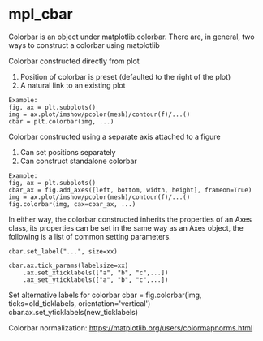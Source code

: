 # mpl_cbar
Colorbar is an object under matplotlib.colorbar. There are, in general, two ways to construct a colorbar using matplotlib

Colorbar constructed directly from plot
1. Position of colorbar is preset (defaulted to the right of the plot)
2. A natural link to an existing plot
```
Example:
fig, ax = plt.subplots()
img = ax.plot/imshow/pcolor(mesh)/contour(f)/...()
cbar = plt.colorbar(img, ...)
```

Colorbar constructed using a separate axis attached to a figure
1. Can set positions separately
2. Can construct standalone colorbar
```
Example:
fig, ax = plt.subplots()
cbar_ax = fig.add_axes([left, bottom, width, height], frameon=True)
img = ax.plot/imshow/pcolor(mesh)/contour(f)/...()
fig.colorbar(img, cax=cbar_ax, ...)
```
In either way, the colorbar constructed inherits the properties of an Axes class, its properties can be set in the same way as an Axes object, the following is a list of common setting parameters.
```
cbar.set_label("...", size=xx)

cbar.ax.tick_params(labelsize=xx)
    .ax.set_xticklabels(["a", "b", "c",...])
    .ax_set_yticklabels(["a", "b", "c",...])
```

Set alternative labels for colorbar
cbar = fig.colorbar(img, ticks=old_ticklabels, orientation='vertical')
cbar.ax.set_yticklabels(new_ticklabels)

Colorbar normalization: https://matplotlib.org/users/colormapnorms.html
